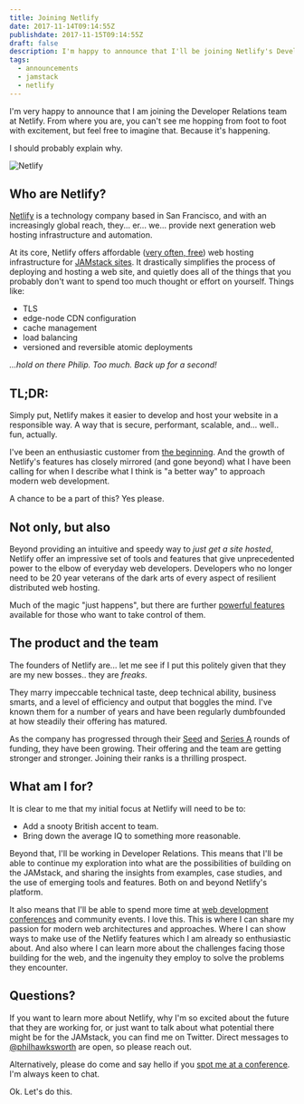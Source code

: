 ```yaml
---
title: Joining Netlify
date: 2017-11-14T09:14:55Z
publishdate: 2017-11-15T09:14:55Z
draft: false
description: I'm happy to announce that I'll be joining Netlify's Developer Relations team.
tags:
  - announcements
  - jamstack
  - netlify
---
```


I'm very happy to announce that I am joining the Developer Relations team at Netlify. From where you are, you can't see me hopping from foot to foot with excitement, but feel free to imagine that. Because it's happening.

I should probably explain why.

![Netlify](/images/netlify-banner.png "Netlify")

<!--more-->

## Who are Netlify?

[Netlify](https://www.netlify.com) is a technology company based in San Francisco, and with an increasingly global reach, they... er... we... provide next generation web hosting infrastructure and automation.

At its core, Netlify offers affordable ([very often, free](https://www.netlify.com/pricing))  web hosting infrastructure for [JAMstack sites](https://www.jamstack.org). It drastically simplifies the process of deploying and hosting a web site, and quietly does all of the things that you probably don't want to spend too much thought or effort on yourself. Things like:

- TLS
- edge-node CDN configuration
- cache management
- load balancing
- versioned and reversible atomic deployments

_...hold on there Philip. Too much. Back up for a second!_

## TL;DR:
Simply put, Netlify makes it easier to develop and host your website in a responsible way. A way that is secure, performant, scalable, and... well.. fun, actually.

I've been an enthusiastic customer from [the beginning](https://www.bitballoon.com/blog/2015/11/03/netlify-a-pro-version-of-bitballoon). And the growth of Netlify's features has closely mirrored (and gone beyond) what I have been calling for when I describe what I think is "a better way" to approach modern web development.

A chance to be a part of this? Yes please.


## Not only, but also

Beyond providing an intuitive and speedy way to _just get a site hosted_, Netlify offer an impressive set of tools and features that give unprecedented power to the elbow of everyday web developers. Developers who no longer need to be 20 year veterans of the dark arts of every aspect of resilient distributed web hosting.

Much of the magic "just happens", but there are further [powerful features](https://www.netlify.com/docs/) available for those who want to take control of them.


## The product and the team

The founders of Netlify are... let me see if I put this politely given that they are my new bosses.. they are _freaks_.

They marry impeccable technical taste, deep technical ability, business smarts, and a level of efficiency and output that boggles the mind. I've known them for a number of years and have been regularly dumbfounded at how steadily their offering has matured.

As the company has progressed through their [Seed](https://www.netlify.com/blog/2016/08/16/netlify-raises-2.1m-from-the-founders-of-github-heroku-and-rackspace-cloud/) and [Series A](https://www.netlify.com/blog/2017/08/09/netlify-raises-12m-from-a16z/) rounds of funding, they have been growing. Their offering and the team are getting stronger and stronger. Joining their ranks is a thrilling prospect.


<!-- ## How did I get here?

It was at the [2012 edition of Fronteers](https://speakerdeck.com/philhawksworth/i-can-smell-your-cms) in Amsterdam that I first publicly suggested a combination of build automation and static sited generators could solve many of the problems that often hamper large enterprise web builds. During several talks that followed, I mentioned [BitBalloon](https://www.bitballoon.com/) as one of a number of emerging hosting providers who were making it easier to do hosting well and enable some of the things I had been working towards.

I got a nice fuzzy glow when BitBalloon reached out on Twitter to thank me for the name-check. When, at subsequent conferences I started describing ways that I was using another great service, called Netlify, I got thanks from that company too.

Later I discovered that BitBalloon had [grown up to become Netlify](https://www.bitballoon.com/blog/2015/11/03/netlify-a-pro-version-of-bitballoon), and that I was becoming a fan of the work and vision of a small team, with big ambitions.

I began a journey from impressed customer, to a vocal advocate. So many of the themes I discuss in conference talks find a solution powered by Netlify's approach to automation and hosting.

The regularity with which I've pointed and coo-ed at Netlify's latest feature has lead me to joke about how, "I'm not on their payroll. I just think they are brilliant." but that situation has changed now, as graduate from perpetual cheerleader, to full-time member of the Developer Relations team.

I'll be tasked with spreading the word, and helping grow the offering to fit thr needs of web developers everywhere.


I've been recommending Netlify to friends and colleagues for a while. With more than one of them levelling the term "fanboy" at me.

Not unfairly. -->


## What am I for?

It is clear to me that my initial focus at Netlify will need to be to:

- Add a snooty British accent to team.
- Bring down the average IQ to something more reasonable.

Beyond that, I'll be working in Developer Relations. This means that I'll be able to continue my exploration into what are the possibilities of building on the JAMstack, and sharing the insights from examples, case studies, and the use of emerging tools and features. Both on and beyond Netlify's platform.

It also means that I'll be able to spend more time at [web development conferences](/speaking) and community events. I love this. This is where I can share my passion for modern web architectures and approaches. Where I can show ways to make use of the Netlify features which I am already so enthusiastic about. And also where I can learn more about the challenges facing those building for the web, and the ingenuity they employ to solve the problems they encounter.


## Questions?

If you want to learn more about Netlify, why I'm so excited about the future that they are working for, or just want to talk about what potential there might be for the JAMstack, you can find me on Twitter. Direct messages to [@philhawksworth](https://www.twitter.com/philhawksworth) are open, so please reach out.

Alternatively, please do come and say hello if you [spot me at a conference](/speaking). I'm always keen to chat.


Ok. Let's do this.




